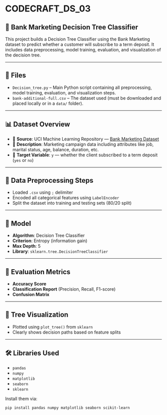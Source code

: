 # CODECRAFT_DS_03

## 🌳 Bank Marketing Decision Tree Classifier

This project builds a Decision Tree Classifier using the Bank Marketing dataset to predict whether a customer will subscribe to a term deposit. It includes data preprocessing, model training, evaluation, and visualization of the decision tree.

---

## 📁 Files

- `Decision_tree.py` – Main Python script containing all preprocessing, model training, evaluation, and visualization steps.
- `bank-additional-full.csv` – The dataset used (must be downloaded and placed locally or in a `data/` folder).

---

## 📊 Dataset Overview

- 📂 **Source**: UCI Machine Learning Repository — [Bank Marketing Dataset](https://archive.ics.uci.edu/ml/datasets/bank+marketing)
- 🧾 **Description**: Marketing campaign data including attributes like job, marital status, age, balance, duration, etc.
- 🎯 **Target Variable**: `y` — whether the client subscribed to a term deposit (`yes` or `no`)

---

## 🧹 Data Preprocessing Steps

- Loaded `.csv` using `;` delimiter
- Encoded all categorical features using `LabelEncoder`
- Split the dataset into training and testing sets (80/20 split)

---

## 🤖 Model

- **Algorithm**: Decision Tree Classifier  
- **Criterion**: Entropy (information gain)  
- **Max Depth**: 5  
- **Library**: `sklearn.tree.DecisionTreeClassifier`

---

## 🧪 Evaluation Metrics

- **Accuracy Score**
- **Classification Report** (Precision, Recall, F1-score)
- **Confusion Matrix**

---

## 🌳 Tree Visualization

- Plotted using `plot_tree()` from `sklearn`
- Clearly shows decision paths based on feature splits

---

## 🛠️ Libraries Used

- `pandas`
- `numpy`
- `matplotlib`
- `seaborn`
- `sklearn`

Install them via:
```bash
pip install pandas numpy matplotlib seaborn scikit-learn

